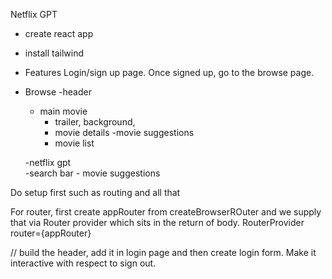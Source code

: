 Netflix GPT
- create react app
- install tailwind

- Features
Login/sign up page. Once signed up, go to the browse page.

- Browse
	-header
	- main movie
		- trailer, background,
		- movie details
	-movie suggestions 
		- movie list

	-netflix gpt	
		-search bar
		- movie suggestions 

Do setup first such as routing and all that

For router, first create appRouter from createBrowserROuter and we supply that via Router provider which sits in the return of body.
RouterProvider router={appRouter}


// build the header, add it in login page and then create login form. Make it interactive with respect to sign out.

